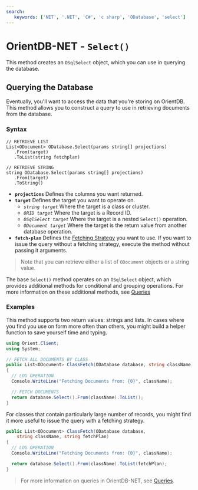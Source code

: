 ```yaml
---
search:
   keywords: ['NET', '.NET', 'C#', 'c sharp', 'ODatabase', 'select']
---
```


# OrientDB-NET - `Select()`

This method creates an `OSqlSelect` object, which you can use in querying the database.


## Querying the Database

Eventually, you'll want to access the data that you're storing on OrientDB.  This method allows you to construct a query to use in retrieving documents from the database.

### Syntax

```
// RETRIEVE LIST
List<ODocument> ODatabase.Select(params string[] projections)
   .From(target)
   .ToList(string fetchplan)

// RETRIEVE STRING
string ODatabase.Select(params string[] projections)
   .From(target)
   .ToString()
```

- **`projections`** Defines the columns you want returned.
- **`target`** Defines the target you want to operate on.
  - *`string target`* Where the target is a class or cluster.
  - *`ORID target`* Where the target is a Record ID.
  - *`OSqlSelect target`* Where the target is a nested `Select()` operation.
  - *`ODocument target`* Where the target is the return value from another database operation.
- **`fetch-plan`** Defines the [Fetching Strategy](../java/Fetching-Strategies.md) you want to use.  If you want to issue the query without a fetching strategy, execute the method without passing it arguments.

>Note that you can retrieve either a list of `ODocument` objects or a string value.  

The base `Select()` method operates on an `OSqlSelect` object, which provides additional methods for conditional and grouping operations. For more information on these additional methods, see [Queries](NET-Query.md)

### Examples

This method supports two return values: strings and lists.  In cases where you find you use on form more often than others, you might build a helper function to save yourself time and typing.

```csharp
using Orient.Client;
using System;

// FETCH ALL DOCUMENTS BY CLASS
public List<ODocument> ClassFetch(ODatabase database, string className)
{
  // LOG OPERATION
  Console.WriteLine("Fetching Documents from: {0}", className);

  // FETCH DOCUMENTS
  return database.Select().From(className).ToList();
}
```

For classes that contain particularly large number of records, you might find it more useful to issue the query with a fetching strategy.

```csharp
public List<ODocument> ClassFetch(ODatabase database,
    string className, string fetchPlan)
{
  // LOG OPERATION
  Console.WriteLine("Fetching Documents from: {0}", className);

  return database.Select().From(className).ToList(fetchPlan);
}
```

>For more information on queries in OrientDB-NET, see [Queries](NET-Query.md).
